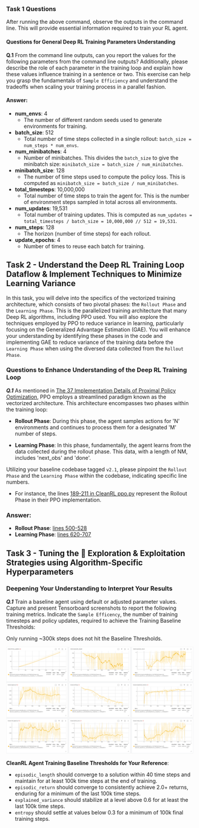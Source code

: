 ### Task 1 Questions
After running the above command, observe the outputs in the command line. This will provide essential information required to train your RL agent.


#### Questions for General Deep RL Training Parameters Understanding
**Q.1** From the command line outputs, can you report the values for the following parameters from the command line outputs? Additionally, please describe the role of each parameter in the training loop and explain how these values influence training in a sentence or two. This exercise can help you grasp the fundamentals of `Sample Efficiency` and understand the tradeoffs when scaling your training process in a parallel fashion.  

#### Answer:

- **num_envs**: 4
  - The number of different random seeds used to generate environments for training.
- **batch_size**: 512
  - Total number of time steps collected in a single rollout: `batch_size = num_steps * num_envs`.
- **num_minibatches**: 4
  - Number of minibatches. This divides the `batch_size` to give the minibatch size: `minibatch_size = batch_size / num_minibatches`.
- **minibatch_size**: 128
  - The number of time steps used to compute the policy loss. This is computed as `minibatch_size = batch_size / num_minibatches`.
- **total_timesteps**: 10,000,000
  - Total number of time steps to train the agent for. This is the number of environment steps sampled in total across all environments.
- **num_updates**: 19,531
  - Total number of training updates. This is computed as `num_updates = total_timesteps / batch_size = 10,000,000 // 512 = 19,531`. 
- **num_steps**: 128
  - The horizon (number of time steps) for each rollout.
- **update_epochs**: 4
  - Number of times to reuse each batch for training. 

## Task 2 - Understand the Deep RL Training Loop Dataflow & Implement Techniques to Minimize Learning Variance

In this task, you will delve into the specifics of the vectorized training architecture, which consists of two pivotal phases: the `Rollout Phase` and the `Learning Phase`. This is the parallelized training architecture that many Deep RL algorithms, including PPO used. You will also explore the techniques employed by PPO to reduce variance in learning, particularly focusing on the Generalized Advantage Estimation (GAE). You will enhance your understanding by identifying these phases in the code and implementing GAE to reduce variance of the training data before the `Learning Phase` when using the diversed data collected from the `Rollout Phase`.

### Questions to Enhance Understanding of the Deep RL Training Loop
***Q.1*** As mentioned in [The 37 Implementation Details of Proximal Policy Optimization](https://iclr-blog-track.github.io/2022/03/25/ppo-implementation-details/), PPO employs a streamlined paradigm known as the vectorized architecture. This architecture encompasses two phases within the training loop:

- **Rollout Phase**: During this phase, the agent samples actions for 'N' environments and continues to process them for a designated 'M' number of steps.

- **Learning Phase**: In this phase, fundamentally, the agent learns from the data collected during the rollout phase. This data, with a length of NM, includes 'next_obs' and 'done'.

Utilizing your baseline codebase tagged `v2.1`, please pinpoint the `Rollout Phase` and the `Learning Phase` within the codebase, indicating specific line numbers. 

* For instance, the lines [189-211 in CleanRL ppo.py](https://github.com/vwxyzjn/cleanrl/blob/master/cleanrl/ppo.py#L189-L211) represent the Rollout Phase in their PPO implementation.  

### Answer:
- **Rollout Phase**: [lines 500-528](multigrid/scripts/train_ppo_cleanrl.py)
- **Learning Phase**: [lines 620-707](multigrid/scripts/train_ppo_cleanrl.py)

## Task 3 - Tuning the 🎲 **Exploration & Exploitation Strategies** using Algorithm-Specific Hyperparameters

### Deepening Your Understanding to Interpret Your Results
***Q.1*** Train a baseline agent using default or adjusted parameter values. Capture and present Tensorboard screenshots to report the following training metrics. Indicate the `Sample Efficency`, the number of training timesteps and policy updates, required to achieve the Training Baseline Thresholds:

Only running ~300k steps does not hit the Baseline Thresholds.

![Baseline metrics](baseline_metrics.png)


**CleanRL Agent Training Baseline Thresholds for Your Reference**:
- `episodic_length` should converge to a solution within 40 time steps and maintain for at least 100k time steps at the end of training.
- `episodic_return` should converge to consistently achieve 2.0+ returns, enduring for a minimum of the last 100k time steps.
- `explained_variance` should stabilize at a level above 0.6 for at least the last 100k time steps.
- `entropy` should settle at values below 0.3 for a minimum of 100k final training steps.